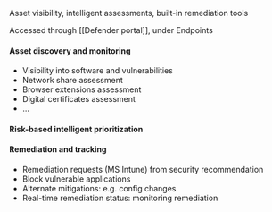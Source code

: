 Asset visibility, intelligent assessments, built-in remediation tools

Accessed through [[Defender portal]], under Endpoints
#### Asset discovery and monitoring
- Visibility into software and vulnerabilities
- Network share assessment
- Browser extensions assessment
- Digital certificates assessment
- ...

#### Risk-based intelligent prioritization
#### Remediation and tracking
- Remediation requests (MS Intune) from security recommendation
- Block vulnerable applications
- Alternate mitigations: e.g. config changes
- Real-time remediation status: monitoring remediation
